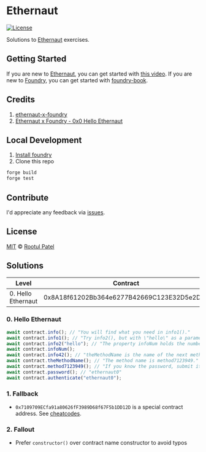 # Ethernaut

[![License](https://img.shields.io/:license-mit-blue.svg)](https://rootulp.mit-license.org)

Solutions to [Ethernaut](https://ethernaut.openzeppelin.com) exercises.

## Getting Started

If you are new to [Ethernaut](https://ethernaut.openzeppelin.com), you can get started with [this video](https://www.youtube.com/watch?v=kZb6Qjlgybo).
If you are new to [Foundry](https://github.com/gakonst/foundry), you can get started with [foundry-book](https://onbjerg.github.io/foundry-book/).

## Credits
1. [ethernaut-x-foundry](https://github.com/ciaranmcveigh5/ethernaut-x-foundry)
1. [Ethernaut x Foundry - 0x0 Hello Ethernaut](https://eval.hashnode.dev/ethernaut-x-foundry-0x0-hello-ethernaut)

## Local Development

1. [Install foundry](https://github.com/gakonst/foundry#installation)
1. Clone this repo

```sh
forge build
forge test
```

## Contribute

I'd appreciate any feedback via [issues](https://github.com/rootulp/exercism/issues/new).

## License

[MIT](https://rootulp.mit-license.org/) © [Rootul Patel](https://rootulp.com)

## Solutions

| Level              | Contract                                   | Solution                                                           |
| ------------------ | ------------------------------------------ | ------------------------------------------------------------------ |
| 0. Hello Ethernaut | 0x8A18f61202Bb364e6277B42669C123E32D5e2D2d | 0xe6351327acfbc8f8063711d13c9a066e1a135fb40ce1de2dda135fc9485fe3b7 |

### 0. Hello Ethernaut

```javascript
await contract.info(); // "You will find what you need in info1()."
await contract.info1(); // "Try info2(), but with \"hello\" as a parameter."
await contract.info2("hello"); // "The property infoNum holds the number of the next info method to call."
await contract.infoNum();
await contract.info42(); // "theMethodName is the name of the next method."
await contract.theMethodName(); // "The method name is method7123949."
await contract.method7123949(); // "If you know the password, submit it to authenticate()."
await contract.password(); // "ethernaut0"
await contract.authenticate("ethernaut0");
```

### 1. Fallback
- `0x7109709ECfa91a80626fF3989D68f67F5b1DD12D` is a special contract address. See [cheatcodes](https://onbjerg.github.io/foundry-book/forge/cheatcodes.html).

### 2. Fallout
- Prefer `constructor()` over contract name constructor to avoid typos
